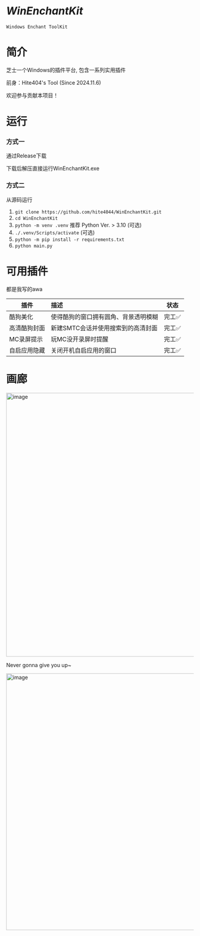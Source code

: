# _WinEnchantKit_

`Windows Enchant ToolKit`

# 简介
芝士一个Windows的插件平台, 包含一系列实用插件

前身：Hite404's Tool (Since 2024.11.6)

欢迎参与贡献本项目！

# 运行

### 方式一

通过Release下载

下载后解压直接运行WinEnchantKit.exe

### 方式二

从源码运行

1. `git clone https://github.com/hite4044/WinEnchantKit.git`
2. `cd WinEnchantKit`
3. `python -m venv .venv` 推荐 Python Ver. > 3.10 (可选)
4. `./.venv/Scripts/activate` (可选)
5. `python -m pip install -r requirements.txt`
6. `python main.py`

# 可用插件 

都是我写的awa

| 插件          | 描述                                  | 状态   |
|---------------|:--------------------------------------|--------|
| 酷狗美化      | 使得酷狗的窗口拥有圆角、背景透明模糊  | 完工✅ |
| 高清酷狗封面  | 新建SMTC会话并使用搜索到的高清封面    | 完工✅ |
| MC录屏提示    | 玩MC没开录屏时提醒                    | 完工✅ |
| 自启应用隐藏  | 关闭开机自启应用的窗口                | 完工✅ |


# 画廊

<img width="1011" height="708" alt="image" src="https://github.com/user-attachments/assets/23739862-a653-49f0-8ba2-a6f474252158" />

Never gonna give you up~

<img width="846" height="689" alt="image" src="https://github.com/user-attachments/assets/d01f5f75-563a-443c-bf5b-b7b43a5e0fac" />
